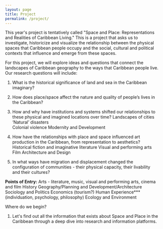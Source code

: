 ```yaml
---
layout: page
title: Project
permalink: /project/
---
```


This year's project is tentatively called "Space and Place: Representations and Realities of Caribbean Living." This is a project that asks us to investigate, historicize and visualize the relationship between the physical spaces that Caribbean people occupy and the social, cultural and political contexts that influence and emerge from these spaces.  

For this project, we will explore ideas and questions that connect the landscapes of Caribbean geography to the ways that Caribbean people live. Our research questions will include:  

1) What is the historical significance of land and sea in the Caribbean imaginary? 
2) How does place/space affect the nature and quality of people’s lives in the Caribbean? 
3) How and why have institutions and systems shifted our relationships to these physical and imagined locations over time? 
Landscapes of cities 
‘Natural’ disasters  
Colonial violence 
Modernity and Development

4) How have the relationships with place and space influenced art production in the Caribbean, from representation to aesthetics? 
Historical fiction and imaginative literature 
Visual and performing arts
Film 
Architecture and Design

5) In what ways have migration and displacement changed the configuration of communities - their physical capacity, their livability and their cultures?  


__Points of Entry:__
Arts - literature, music, visual and performing arts, cinema and film
History
Geography/Planning and Development/Architecture
Sociology and Politics
Economics (tourism?)
Human Experience*** (individuation, psychology, philosophy)
Ecology and Environment


Where do we begin?
1) Let's find out all the information that exists about Space and Place in the Caribbean through a deep dive into research and information platforms.